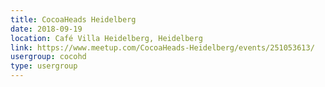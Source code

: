```yaml
---
title: CocoaHeads Heidelberg
date: 2018-09-19
location: Café Villa Heidelberg, Heidelberg
link: https://www.meetup.com/CocoaHeads-Heidelberg/events/251053613/
usergroup: cocohd
type: usergroup
---
```


